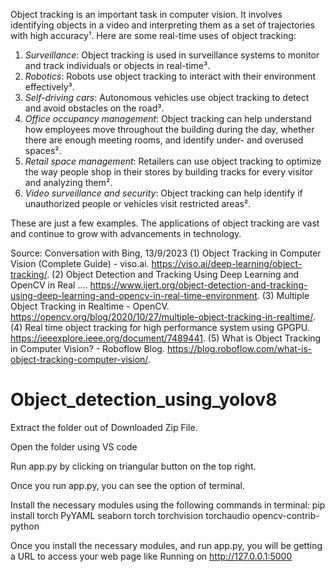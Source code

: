 Object tracking is an important task in computer vision. It involves identifying objects in a video and interpreting them as a set of trajectories with high accuracy¹. Here are some real-time uses of object tracking:

1. *Surveillance*: Object tracking is used in surveillance systems to monitor and track individuals or objects in real-time³.
2. *Robotics*: Robots use object tracking to interact with their environment effectively³.
3. *Self-driving cars*: Autonomous vehicles use object tracking to detect and avoid obstacles on the road³.
4. *Office occupancy management*: Object tracking can help understand how employees move throughout the building during the day, whether there are enough meeting rooms, and identify under- and overused spaces².
5. *Retail space management*: Retailers can use object tracking to optimize the way people shop in their stores by building tracks for every visitor and analyzing them².
6. *Video surveillance and security*: Object tracking can help identify if unauthorized people or vehicles visit restricted areas².

These are just a few examples. The applications of object tracking are vast and continue to grow with advancements in technology.

Source: Conversation with Bing, 13/9/2023
(1) Object Tracking in Computer Vision (Complete Guide) - viso.ai. https://viso.ai/deep-learning/object-tracking/.
(2) Object Detection and Tracking Using Deep Learning and OpenCV in Real .... https://www.ijert.org/object-detection-and-tracking-using-deep-learning-and-opencv-in-real-time-environment.
(3) Multiple Object Tracking in Realtime - OpenCV. https://opencv.org/blog/2020/10/27/multiple-object-tracking-in-realtime/.
(4) Real time object tracking for high performance system using GPGPU. https://ieeexplore.ieee.org/document/7489441.
(5) What is Object Tracking in Computer Vision? - Roboflow Blog. https://blog.roboflow.com/what-is-object-tracking-computer-vision/.


# Object_detection_using_yolov8
Extract the folder out of Downloaded Zip File.

Open the folder using VS code

Run app.py by clicking on triangular button on the top right.

Once you run app.py, you can see the option of terminal.

Install the necessary modules using the following commands in terminal:
pip install torch PyYAML seaborn torch torchvision torchaudio opencv-contrib-python 

Once you install the necessary modules, and run app.py, you will be getting a URL to access your web page like Running on http://127.0.0.1:5000





